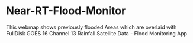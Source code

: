 # Near-RT-Flood-Monitor
This webmap shows previously flooded Areas which are overlaid with FullDisk GOES 16 Channel 13 Rainfall Satellite Data - Flood Monitoring App

